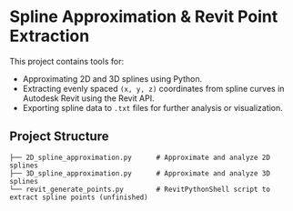 # Spline Approximation & Revit Point Extraction

This project contains tools for:

- Approximating 2D and 3D splines using Python.
- Extracting evenly spaced `(x, y, z)` coordinates from spline curves in Autodesk Revit using the Revit API.
- Exporting spline data to `.txt` files for further analysis or visualization.

## Project Structure

```
├── 2D_spline_approximation.py      # Approximate and analyze 2D splines
├── 3D_spline_approximation.py      # Approximate and analyze 3D splines
└── revit_generate_points.py        # RevitPythonShell script to extract spline points (unfinished)
```
